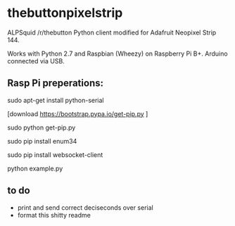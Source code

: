# thebuttonpixelstrip

ALPSquid /r/thebutton Python client modified for Adafruit Neopixel Strip 144.


Works with Python 2.7 and Raspbian (Wheezy) on Raspberry Pi B+.
Arduino connected via USB.


## Rasp Pi preperations:

sudo apt-get install python-serial

[download https://bootstrap.pypa.io/get-pip.py ]

sudo python get-pip.py

sudo pip install enum34

sudo pip install websocket-client

python example.py



## to do

- print and send correct deciseconds over serial
- format this shitty readme
